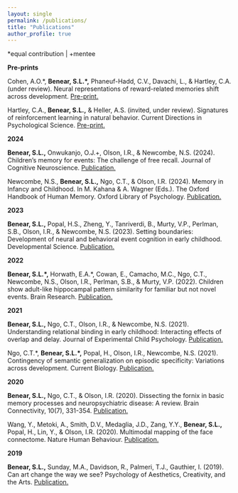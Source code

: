 ```yaml
---
layout: single
permalink: /publications/
title: "Publications"
author_profile: true
---
```


*equal contribution  |  +mentee


**Pre-prints**

Cohen, A.O.\*, **Benear, S.L.\*,** Phaneuf-Hadd, C.V., Davachi, L., & Hartley, C.A. (under review). Neural representations of reward-related memories shift across development. <a href="https://osf.io/preprints/psyarxiv/h53qa">Pre-print.</a> 

Hartley, C.A., **Benear, S.L.,** & Heller, A.S. (invited, under review). Signatures of reinforcement learning in natural behavior. Current Directions in Psychological Science. <a href="https://osf.io/preprints/psyarxiv/axyqu_v1">Pre-print.</a>

**2024**

**Benear, S.L.,** Onwukanjo, O.J.+, Olson, I.R., & Newcombe, N.S. (2024). Children’s memory for events: The challenge of free recall. Journal of Cognitive Neuroscience. <a href="https://doi.org/10.1162/jocn_a_02221">Publication.</a>

Newcombe, N.S., **Benear, S.L.,** Ngo, C.T., & Olson, I.R. (2024). Memory in Infancy and Childhood. In M. Kahana & A. Wagner (Eds.). The Oxford Handbook of Human Memory. Oxford Library of Psychology. <a href="https://doi.org/10.1093/oxfordhb/9780190917982.013.53">Publication.</a>

**2023**

**Benear, S.L.,** Popal, H.S., Zheng, Y., Tanriverdi, B., Murty, V.P., Perlman, S.B., Olson, I.R., & Newcombe, N.S. (2023). Setting boundaries: Development of neural and behavioral event cognition in early childhood. Developmental Science. <a href="https://doi.org/10.1111/desc.13409">Publication.</a>

**2022**

**Benear, S.L.\*,** Horwath, E.A.\*, Cowan, E., Camacho, M.C., Ngo, C.T., Newcombe, N.S., Olson, I.R., Perlman, S.B., & Murty, V.P. (2022). Children show adult-like hippocampal pattern similarity for familiar but not novel events. Brain Research. <a href="https://doi.org/10.1016/j.brainres.2022.147991">Publication.</a>

**2021**

**Benear, S.L.,** Ngo, C.T., Olson, I.R., & Newcombe, N.S. (2021). Understanding relational binding in early childhood: Interacting effects of overlap and delay. Journal of Experimental Child Psychology. <a href="https://doi.org/10.1016/j.jecp.2021.105152">Publication.</a>

Ngo, C.T.\*, **Benear, S.L.\*,** Popal, H., Olson, I.R., Newcombe, N.S. (2021). Contingency of semantic generalization on episodic specificity: Variations across development. Current Biology. <a href="https://doi.org/10.1016/j.cub.2021.03.088">Publication.</a>

**2020**

**Benear, S.L.,** Ngo, C.T., & Olson, I.R. (2020). Dissecting the fornix in basic memory processes and neuropsychiatric disease: A review. Brain Connectivity, 10(7), 331-354. <a href="https://doi.org/10.1089/brain.2020.0749">Publication.</a> 

Wang, Y., Metoki, A., Smith, D.V., Medaglia, J.D., Zang, Y.Y., **Benear, S.L.,** Popal, H., Lin, Y., & Olson, I.R. (2020). Multimodal mapping of the face connectome. Nature Human Behaviour. <a href="https://doi.org/10.1038/s41562-019-0811-3">Publication.</a>

**2019**

**Benear, S.L.,** Sunday, M.A., Davidson, R., Palmeri, T.J., Gauthier, I. (2019). Can art change the way we see? Psychology of Aesthetics, Creativity, and the Arts. <a href="https://doi.org/10.1037/aca0000288">Publication.</a>
